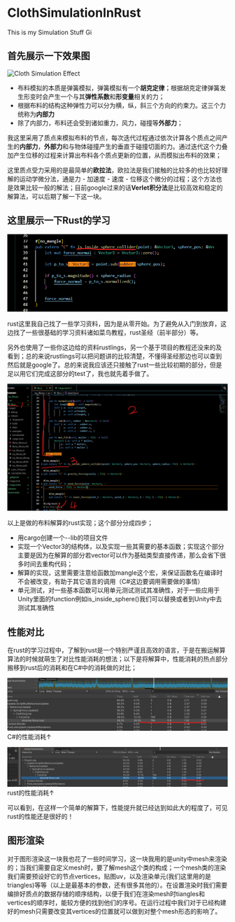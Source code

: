 # ClothSimulationInRust
This is my Simulation Stuff Gi

## 首先展示一下效果图

![Cloth Simulation Effect](/image/cloth_effect.gif)

* 布料模拟的本质是弹簧模拟，弹簧模拟有一个**胡克定律**；根据胡克定律弹簧发生形变时会产生一个与其**弹性系数**和**形变量**相关的力；
* 根据布料的结构这种弹性力可以分为横，纵，斜三个方向的约束力。这三个力统称为**内部力**
* 除了内部力，布料还会受到诸如重力，风力，碰撞等**外部力**；

我这里采用了质点来模拟布料的节点，每次迭代过程通过依次计算各个质点之间产生的**内部力**，**外部力**和与物体碰撞产生的垂直于碰撞切面的力。通过迭代这个力叠加产生位移的过程来计算出布料各个质点更新的位置，从而模拟出布料的效果；

这里质点受力采用的是最简单的**欧拉法**，欧拉法是我们接触的比较多的也比较好理解的运动学微分法，通是力 - 加速度 - 速度 - 位移这个微分的过程；这个方法也是效果比较一般的解法；目前google过来的话**Verlet积分法**是比较高效和稳定的解算法，可以后期了解一下这一块。

## 这里展示一下Rust的学习

![rustlearn](/image/rustlearn.png)

rust这里我自己找了一些学习资料，因为是从零开始。为了避免从入门到放弃，这边找了一些很基础的学习资料诸如菜鸟教程，rust圣经（前半部分）等。

另外也使用了一些你这边给的资料rustlings，另一个基于项目的教程还没来的及看到；总的来说rustlings可以把问题讲的比较清楚，不懂得圣经那边也可以查到然后就是google了。总的来说我应该还只接触了rust一些比较初期的部分，但是足以用它们完成这部分的test了，我也就先着手做了。

![rustlib](/image/rustlib.png)

以上是做的布料解算的rust实现；这个部分分成四步；
* 用cargo创建一个--lib的项目文件
* 实现一个Vector3的结构体，以及实现一些其需要的基本函数；实现这个部分主要是因为在解算的部分若vector可以作为基础类型直接传递，那么会省下很多时间去重构代码；
* 解算的实现，这里需要注意给函数加mangle这个宏，来保证函数名在编译时不会被改变，有助于其它语言的调用（C#这边要调用需要做的事情）
* 单元测试，对一些基本函数可以用单元测试测试其准确性，对于一些应用于Unity里面的function例如is_inside_sphere()我们可以替换或者到Unity中去测试其准确性

## 性能对比

在rust的学习过程中，了解到rust是一个特别严谨且高效的语言，于是在搬运解算算法的时候就萌生了对比性能消耗的想法；以下是将解算中，性能消耗的热点部分搬移到rust后的消耗和在C#中的消耗做的对比；

![C#](/image/C%23_cost.png)
C#的性能消耗↑

![rust](/image/rust_cost.png)
rust的性能消耗↑

可以看到，在这样一个简单的解算下，性能提升就已经达到如此大的程度了，可见rust的性能还是很好的！

## 图形渲染

对于图形渲染这一块我也花了一些时间学习，这一块我用的是unity中mesh来渲染的；当我们需要自定义mesh时，要了解mesh这个类的构成；一个mesh类的渲染我们需要预设好它的节点vertices，贴图uv，以及渲染单元(我们这里用的是triangles)等等（以上是最基本的参数，还有很多其他的）。在设置渲染时我们需要编排好质点的数据存储的顺序结构，以便于我们在渲染mesh时tiangles和vertices的顺序时，能较方便的找到他们的序号。在运行过程中我们对于已经构建好的mesh只需要改变其vertices的位置就可以做到对整个mesh形态的影响了。